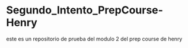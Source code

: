 # Segundo_Intento_PrepCourse-Henry
este es un repositorio de prueba del modulo 2 del prep course de henry
